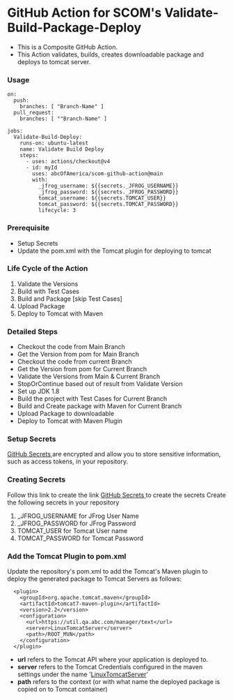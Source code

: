 # GitHub Action for SCOM's Validate-Build-Package-Deploy

- This is a Composite GitHub Action.
- This Action validates, builds, creates downloadable package and deploys to tomcat server.



### Usage
```
on: 
  push:
    branches: [ "Branch-Name" ]
  pull_request:
    branches: [ ""Branch-Name" ]

jobs:
  Validate-Build-Deploy:
    runs-on: ubuntu-latest
    name: Validate Build Deploy
    steps:
      - uses: actions/checkout@v4    
      - id: myId  
        uses: abcOfAmerica/scom-github-action@main
        with:
          _jfrog_username: ${{secrets._JFROG_USERNAME}}
          _jfrog_password: ${{secrets._JFROG_PASSWORD}}
          tomcat_username: ${{secrets.TOMCAT_USER}}
          tomcat_password: ${{secrets.TOMCAT_PASSWORD}}
          lifecycle: 3
```

### Prerequisite
- Setup Secrets
- Update the pom.xml with the Tomcat plugin for deploying to tomcat

### Life Cycle of the Action
1. Validate the Versions
2. Build with Test Cases 
3. Build and Package [skip Test Cases]
4. Upload Package
5. Deploy to Tomcat with Maven


### Detailed Steps
- Checkout the code from Main Branch
- Get the Version from pom for Main Branch
- Checkout the code from current Branch
- Get the Version from pom for Current Branch
- Validate the Versions from Main & Current Branch
- StopOrContinue based out of result from Validate Version
- Set up JDK 1.8
- Build the project with Test Cases for Current Branch
- Build and Create package with Maven for Current Branch
- Upload Package to downloadable
- Deploy to Tomcat with Maven Plugin

### Setup Secrets
[GitHub Secrets ](https://docs.github.com/en/actions/security-for-github-actions/security-guides/using-secrets-in-github-actions) are encrypted and allow you to store sensitive information, such as access tokens, in your repository.

### Creating Secrets
Follow this link to create the link [GitHub Secrets ](https://docs.github.com/en/actions/security-for-github-actions/security-guides/using-secrets-in-github-actions) to create the secrets
Create the following secrets in your repository
1. _JFROG_USERNAME for JFrog User Name
2. _JFROG_PASSWORD for JFrog Password
3. TOMCAT_USER for Tomcat User name
4. TOMCAT_PASSWORD for Tomcat Password

### Add the Tomcat Plugin to pom.xml
Update the repository's pom.xml to add the Tomcat's Maven plugin to deploy the generated package to Tomcat Servers as follows:
```
  <plugin>
    <groupId>org.apache.tomcat.maven</groupId>
    <artifactId>tomcat7-maven-plugin</artifactId>
    <version>2.2</version>
    <configuration>
      <url>https://util.qa.abc.com/manager/text</url>
      <server>LinuxTomcatServer</server>
      <path>/ROOT_MVN</path>
    </configuration>
  </plugin>

```
- **url** refers to the Tomcat API where your application is deployed to.
- **server** refers to the Tomcat Credentials configured in the maven settings under the name '[LinuxTomcatServer](https://github.com/abcOfAmerica/scom-github-action/blob/main/config/maven_settings.xml)' 
- **path** refers to the context (or with what name the deployed package is copied on to Tomcat container)
